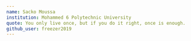 ```yaml
---
name: Sacko Moussa
institution: Mohammed 6 Polytechnic University
quote: You only live once, but if you do it right, once is enough.
github_user: freezer2019
---
```

